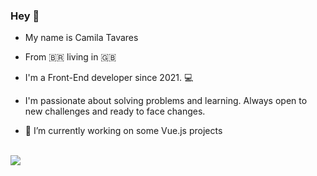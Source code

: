 
### Hey 👋


- My name is Camila Tavares 

- From 🇧🇷 living in 🇬🇧  

- I'm a Front-End developer since 2021. 💻

- I'm passionate about solving problems and learning. Always open to new challenges and ready to face changes.

- 🔭 I’m currently working on some Vue.js projects  <br /> <br />

<a href="https://skillicons.dev">
    <img src="https://skillicons.dev/icons?i=html,css,js,git,vue,github,sass" />
</a>

